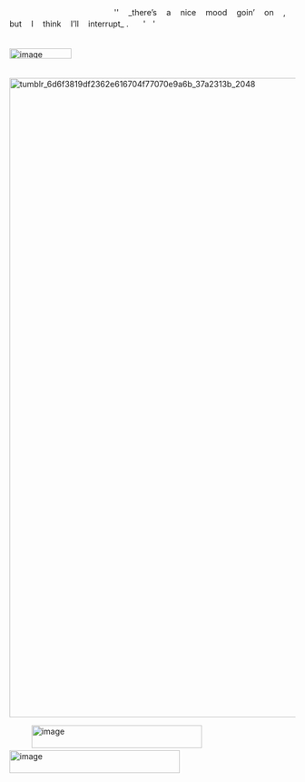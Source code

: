 ㅤㅤㅤㅤ   ㅤㅤㅤㅤㅤㅤㅤㅤㅤㅤ''  ㅤ_there’sㅤ a ㅤniceㅤ moodㅤ goin’ ㅤonㅤ  ,   butㅤ I ㅤthink ㅤI’llㅤ interrupt_  .ㅤㅤ'ㅤ'

ㅤㅤㅤㅤㅤㅤㅤㅤㅤㅤㅤㅤㅤㅤㅤㅤㅤㅤㅤㅤㅤㅤㅤㅤㅤㅤㅤㅤㅤㅤㅤ<img width="109" height="18" alt="image" src="https://github.com/user-attachments/assets/cfc99534-60ff-46e1-aaa0-f8e1938e8020" />


ㅤ<img width="2000" height="1125" alt="tumblr_6d6f3819df2362e616704f77070e9a6b_37a2313b_2048" src="https://github.com/user-attachments/assets/11c8ec98-c071-4bc0-b13f-ca89177c3bfb" />







ㅤㅤㅤ<img width="300" height="40" alt="image" src="https://github.com/user-attachments/assets/b86084fe-a73d-4bc3-9e66-ea199e178f51" />ㅤㅤ<img width="300" height="40" alt="image" src="https://github.com/user-attachments/assets/51977fc9-b26a-438b-b8ee-22c30d304ba8" />



